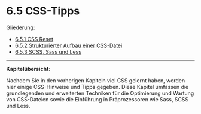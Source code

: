 # 6.5 CSS-Tipps

Gliederung:

- [6.5.1 CSS Reset](6.5.1_CSS_Reset.md)
- [6.5.2 Strukturierter Aufbau einer CSS-Datei](6.5.2_Strukturierter_Aufbau_einer_CSS_Datei.md)
- [6.5.3 SCSS, Sass und Less](6.5.3_SCSS_Sass_Less.md)

---

**Kapitelübersicht:**

Nachdem Sie in den vorherigen Kapiteln viel CSS gelernt haben, werden hier einige CSS-Hinweise und Tipps gegeben. Diese Kapitel umfassen die grundlegenden und erweiterten Techniken für die Optimierung und Wartung von CSS-Dateien sowie die Einführung in Präprozessoren wie Sass, SCSS und Less.
